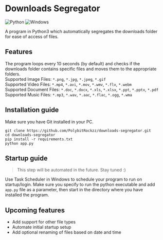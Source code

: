 # Downloads Segregator
![Python](https://img.shields.io/badge/python-3670A0?style=for-the-badge&logo=python&logoColor=ffdd54)
![Windows](https://img.shields.io/badge/Windows-0078D6?style=for-the-badge&logo=windows&logoColor=white)

A program in Python3 which automatically segregates the downloads folder for ease of access of files.

## Features
The program loops every 10 seconds (by default) and checks if the downloads folder contains specific files and moves them to the appropriate folders.<br>
Supported Image Files: `*.png`, `*.jpg`, `*.jpeg`, `*.gif`<br>
Supported Video Files: `*.mp4`, `*.avi`, `*.mov`, `*.wmv`, `*.flv`, `*.webm`<br>
Supported Document Files: `*.doc`, `*.docx`, `*.xls`, `*.xlsx`, `*.ppt`, `*.pptx`, `*.pdf`<br>
Supported Music Files: `*.mp3`, `*.wav`, `*.aac`, `*.flac`, `*.ogg`, `*.wma`

## Installation guide
Make sure you have Git installed in your PC.
```
git clone https://github.com/PolybitRockzz/downloads-segregator.git
cd downloads-segregator
pip install -r requirements.txt
python app.py
```

## Startup guide
> This step will be automated in the future. Stay tuned :)

Use Task Scheduler in Windows to schedule your program to run on startup/login. Make sure you specify to run the python executable and add `app.py` file as a parameter, then start in the directory where you have installed the program.

## Upcoming features
- Add support for other file types
- Automate initial startup setup
- Add optional renaming of files based on date and time